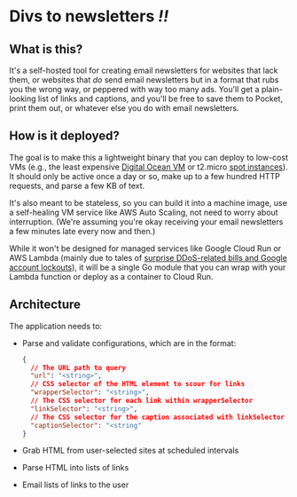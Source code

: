 # Divs to newsletters _!!_

## What is this?

It's a self-hosted tool for creating email newsletters for websites that lack them, or websites that _do_ send email newsletters but in a format that rubs you the wrong way, or peppered with way too many ads. You'll get a plain-looking list of links and captions, and you'll be free to save them to Pocket, print them out, or whatever else you do with email newsletters.

## How is it deployed?

The goal is to make this a lightweight binary that you can deploy to low-cost VMs (e.g., the least expensive [Digital Ocean VM](https://www.digitalocean.com/pricing/#standard-droplets) or t2.micro [spot instances](https://aws.amazon.com/ec2/spot/pricing/)). It should only be active once a day or so, make up to a few hundred HTTP requests, and parse a few KB of text.

It's also meant to be stateless, so you can build it into a machine image, use a self-healing VM service like AWS Auto Scaling, not need to worry about interruption. (We're assuming you're okay receiving your email newsletters a few minutes late every now and then.)

While it won't be designed for managed services like Google Cloud Run or AWS Lambda (mainly due to tales of [surprise DDoS-related bills and Google account lockouts](https://news.ycombinator.com/item?id=22027459)), it will be a single Go module that you can wrap with your Lambda function or deploy as a container to Cloud Run.

## Architecture

The application needs to:

- Parse and validate configurations, which are in the format:

  ```json
  {
    // The URL path to query
    "url": "<string>",
    // CSS selector of the HTML element to scour for links
    "wrapperSelector": "<string>",
    // The CSS selector for each link within wrapperSelector
    "linkSelector": "<string>",
    // The CSS selector for the caption associated with linkSelector
    "captionSelector": "<string"
  }
  ```

- Grab HTML from user-selected sites at scheduled intervals

- Parse HTML into lists of links

- Email lists of links to the user
